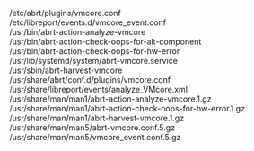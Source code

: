 /etc/abrt/plugins/vmcore.conf  
/etc/libreport/events.d/vmcore\_event.conf  
/usr/bin/abrt-action-analyze-vmcore  
/usr/bin/abrt-action-check-oops-for-alt-component  
/usr/bin/abrt-action-check-oops-for-hw-error  
/usr/lib/systemd/system/abrt-vmcore.service  
/usr/sbin/abrt-harvest-vmcore  
/usr/share/abrt/conf.d/plugins/vmcore.conf  
/usr/share/libreport/events/analyze\_VMcore.xml  
/usr/share/man/man1/abrt-action-analyze-vmcore.1.gz  
/usr/share/man/man1/abrt-action-check-oops-for-hw-error.1.gz  
/usr/share/man/man1/abrt-harvest-vmcore.1.gz  
/usr/share/man/man5/abrt-vmcore.conf.5.gz  
/usr/share/man/man5/vmcore\_event.conf.5.gz  
